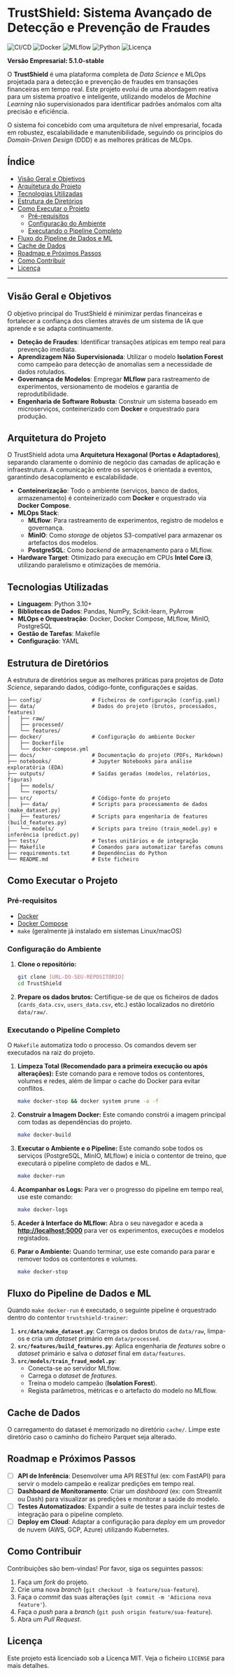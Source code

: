 # **TrustShield: Sistema Avançado de Detecção e Prevenção de Fraudes**

![CI/CD](https://img.shields.io/badge/CI%2FCd-passing-green?style=for-the-badge&logo=githubactions)
![Docker](https://img.shields.io/badge/Docker-ready-blue?style=for-the-badge&logo=docker)
![MLflow](https://img.shields.io/badge/MLflow-enabled-orange?style=for-the-badge&logo=m)
![Python](https://img.shields.io/badge/Python-3.10-blue?style=for-the-badge&logo=python)
![Licença](https://img.shields.io/badge/License-MIT-green?style=for-the-badge)

**Versão Empresarial: 5.1.0-stable**

O **TrustShield** é uma plataforma completa de *Data Science* e MLOps projetada para a detecção e prevenção de fraudes em transações financeiras em tempo real. Este projeto evolui de uma abordagem reativa para um sistema proativo e inteligente, utilizando modelos de *Machine Learning* não supervisionados para identificar padrões anómalos com alta precisão e eficiência.

O sistema foi concebido com uma arquitetura de nível empresarial, focada em robustez, escalabilidade e manutenibilidade, seguindo os princípios do *Domain-Driven Design* (DDD) e as melhores práticas de MLOps.

## **Índice**

- [Visão Geral e Objetivos](#visão-geral-e-objetivos)
- [Arquitetura do Projeto](#arquitetura-do-projeto)
- [Tecnologias Utilizadas](#tecnologias-utilizadas)
- [Estrutura de Diretórios](#estrutura-de-diretórios)
- [Como Executar o Projeto](#como-executar-o-projeto)
  - [Pré-requisitos](#pré-requisitos)
  - [Configuração do Ambiente](#configuração-do-ambiente)
  - [Executando o Pipeline Completo](#executando-o-pipeline-completo)
- [Fluxo do Pipeline de Dados e ML](#fluxo-do-pipeline-de-dados-e-ml)
- [Cache de Dados](#cache-de-dados)
- [Roadmap e Próximos Passos](#roadmap-e-próximos-passos)
- [Como Contribuir](#como-contribuir)
- [Licença](#licença)

---

## **Visão Geral e Objetivos**

O objetivo principal do TrustShield é minimizar perdas financeiras e fortalecer a confiança dos clientes através de um sistema de IA que aprende e se adapta continuamente.

-   **Deteção de Fraudes**: Identificar transações atípicas em tempo real para prevenção imediata.
-   **Aprendizagem Não Supervisionada**: Utilizar o modelo **Isolation Forest** como campeão para detecção de anomalias sem a necessidade de dados rotulados.
-   **Governança de Modelos**: Empregar **MLflow** para rastreamento de experimentos, versionamento de modelos e garantia de reprodutibilidade.
-   **Engenharia de Software Robusta**: Construir um sistema baseado em microserviços, conteinerizado com **Docker** e orquestrado para produção.

## **Arquitetura do Projeto**

O TrustShield adota uma **Arquitetura Hexagonal (Portas e Adaptadores)**, separando claramente o domínio de negócio das camadas de aplicação e infraestrutura. A comunicação entre os serviços é orientada a eventos, garantindo desacoplamento e escalabilidade.

-   **Conteinerização**: Todo o ambiente (serviços, banco de dados, armazenamento) é conteinerizado com **Docker** e orquestrado via **Docker Compose**.
-   **MLOps Stack**:
    -   **MLflow**: Para rastreamento de experimentos, registro de modelos e governança.
    -   **MinIO**: Como *storage* de objetos S3-compatível para armazenar os artefactos dos modelos.
    -   **PostgreSQL**: Como *backend* de armazenamento para o MLflow.
-   **Hardware Target**: Otimizado para execução em CPUs **Intel Core i3**, utilizando paralelismo e otimizações de memória.

## **Tecnologias Utilizadas**

-   **Linguagem**: Python 3.10+
-   **Bibliotecas de Dados**: Pandas, NumPy, Scikit-learn, PyArrow
-   **MLOps e Orquestração**: Docker, Docker Compose, MLflow, MinIO, PostgreSQL
-   **Gestão de Tarefas**: Makefile
-   **Configuração**: YAML

## **Estrutura de Diretórios**

A estrutura de diretórios segue as melhores práticas para projetos de *Data Science*, separando dados, código-fonte, configurações e saídas.

````
├── config/                # Ficheiros de configuração (config.yaml)
├── data/                  # Dados do projeto (brutos, processados, features)
│   ├── raw/
│   ├── processed/
│   └── features/
├── docker/                # Configuração do ambiente Docker
│   ├── Dockerfile
│   └── docker-compose.yml
├── docs/                  # Documentação do projeto (PDFs, Markdown)
├── notebooks/             # Jupyter Notebooks para análise exploratória (EDA)
├── outputs/               # Saídas geradas (modelos, relatórios, figuras)
│   ├── models/
│   └── reports/
├── src/                   # Código-fonte do projeto
│   ├── data/              # Scripts para processamento de dados (make_dataset.py)
│   ├── features/          # Scripts para engenharia de features (build_features.py)
│   └── models/            # Scripts para treino (train_model.py) e inferência (predict.py)
├── tests/                 # Testes unitários e de integração
├── Makefile               # Comandos para automatizar tarefas comuns
├── requirements.txt       # Dependências do Python
└── README.md              # Este ficheiro
````

## **Como Executar o Projeto**

### **Pré-requisitos**

-   [Docker](https://docs.docker.com/get-docker/)
-   [Docker Compose](https://docs.docker.com/compose/install/)
-   `make` (geralmente já instalado em sistemas Linux/macOS)

### **Configuração do Ambiente**

1.  **Clone o repositório:**
    ```bash
    git clone [URL-DO-SEU-REPOSITÓRIO]
    cd TrustShield
    ```

2.  **Prepare os dados brutos:**
    Certifique-se de que os ficheiros de dados (`cards_data.csv`, `users_data.csv`, etc.) estão localizados no diretório `data/raw/`.

### **Executando o Pipeline Completo**

O `Makefile` automatiza todo o processo. Os comandos devem ser executados na raiz do projeto.

1.  **Limpeza Total (Recomendado para a primeira execução ou após alterações):**
    Este comando para e remove todos os contentores, volumes e redes, além de limpar o cache do Docker para evitar conflitos.
    ```bash
    make docker-stop && docker system prune -a -f
    ```

2.  **Construir a Imagem Docker:**
    Este comando constrói a imagem principal com todas as dependências do projeto.
    ```bash
    make docker-build
    ```

3.  **Executar o Ambiente e o Pipeline:**
    Este comando sobe todos os serviços (PostgreSQL, MinIO, MLflow) e inicia o contentor de treino, que executará o pipeline completo de dados e ML.
    ```bash
    make docker-run
    ```

4.  **Acompanhar os Logs:**
    Para ver o progresso do pipeline em tempo real, use este comando:
    ```bash
    make docker-logs
    ```

5.  **Aceder à Interface do MLflow:**
    Abra o seu navegador e aceda a **[http://localhost:5000](http://localhost:5000)** para ver os experimentos, execuções e modelos registados.

6.  **Parar o Ambiente:**
    Quando terminar, use este comando para parar e remover todos os contentores e volumes.
    ```bash
    make docker-stop
    ```

## **Fluxo do Pipeline de Dados e ML**

Quando `make docker-run` é executado, o seguinte pipeline é orquestrado dentro do contentor `trustshield-trainer`:

1.  **`src/data/make_dataset.py`**: Carrega os dados brutos de `data/raw`, limpa-os e cria um *dataset* primário em `data/processed`.
2.  **`src/features/build_features.py`**: Aplica engenharia de *features* sobre o *dataset* primário e salva o *dataset* final em `data/features`.
3.  **`src/models/train_fraud_model.py`**:
    -   Conecta-se ao servidor MLflow.
    -   Carrega o *dataset* de *features*.
    -   Treina o modelo campeão (**Isolation Forest**).
    -   Regista parâmetros, métricas e o artefacto do modelo no MLflow.
## **Cache de Dados**
O carregamento do dataset é memorizado no diretório `cache/`. Limpe este diretório caso o caminho do ficheiro Parquet seja alterado.

## **Roadmap e Próximos Passos**

-   [ ] **API de Inferência**: Desenvolver uma API RESTful (ex: com FastAPI) para servir o modelo campeão e realizar predições em tempo real.
-   [ ] **Dashboard de Monitoramento**: Criar um *dashboard* (ex: com Streamlit ou Dash) para visualizar as predições e monitorar a saúde do modelo.
-   [ ] **Testes Automatizados**: Expandir a suíte de testes para incluir testes de integração para o pipeline completo.
-   [ ] **Deploy em Cloud**: Adaptar a configuração para *deploy* em um provedor de nuvem (AWS, GCP, Azure) utilizando Kubernetes.

## **Como Contribuir**

Contribuições são bem-vindas! Por favor, siga os seguintes passos:

1.  Faça um *fork* do projeto.
2.  Crie uma nova *branch* (`git checkout -b feature/sua-feature`).
3.  Faça o *commit* das suas alterações (`git commit -m 'Adiciona nova feature'`).
4.  Faça o *push* para a *branch* (`git push origin feature/sua-feature`).
5.  Abra um *Pull Request*.

## **Licença**

Este projeto está licenciado sob a Licença MIT. Veja o ficheiro `LICENSE` para mais detalhes.